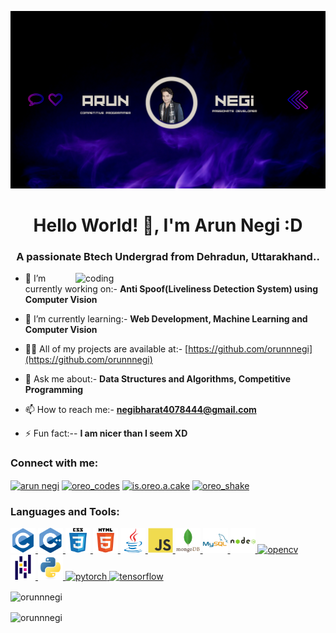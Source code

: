 ![logo](https://github.com/orunnnegi/orunnnegi/blob/main/Black%20And%20Purple%20Modern%20Gaming%20Youtube%20Banner.png)
<h1 align="center">Hello World! 👋, I'm Arun Negi :D</h1>
<h3 align="center">A passionate Btech Undergrad from Dehradun, Uttarakhand..</h3>
<img align= "right" alt="coding" width= "400" src= "https://media3.giphy.com/media/bGgsc5mWoryfgKBx1u/giphy.gif">

- 🔭 I’m currently working on:- **Anti Spoof(Liveliness Detection System) using Computer Vision**

- 🌱 I’m currently learning:- **Web Development, Machine Learning and Computer Vision**

- 👨‍💻 All of my projects are available at:- [https://github.com/orunnnegi](https://github.com/orunnnegi)

- 💬 Ask me about:- **Data Structures and Algorithms, Competitive Programming**

- 📫 How to reach me:- **negibharat4078444@gmail.com**

- ⚡ Fun fact:-- **I am nicer than I seem XD**

<h3 align="left">Connect with me:</h3>
<p align="left">
<a href="https://linkedin.com/in/arun-negi-530480249" target="blank"><img align="center" src="https://raw.githubusercontent.com/rahuldkjain/github-profile-readme-generator/master/src/images/icons/Social/linked-in-alt.svg" alt="arun negi" height="30" width="40" /></a>
<a href="https://www.codechef.com/users/oreo_codes" target="blank"><img align="center" src="https://cdn.jsdelivr.net/npm/simple-icons@3.1.0/icons/codechef.svg" alt="oreo_codes" height="30" width="40" /></a>
<a href="https://codeforces.com/profile/is.oreo.a.cake" target="blank"><img align="center" src="https://raw.githubusercontent.com/rahuldkjain/github-profile-readme-generator/master/src/images/icons/Social/codeforces.svg" alt="is.oreo.a.cake" height="30" width="40" /></a>
<a href="https://www.leetcode.com/oreo_shake" target="blank"><img align="center" src="https://raw.githubusercontent.com/rahuldkjain/github-profile-readme-generator/master/src/images/icons/Social/leet-code.svg" alt="oreo_shake" height="30" width="40" /></a>
</p>

<h3 align="left">Languages and Tools:</h3>
<p align="left"> <a href="https://www.cprogramming.com/" target="_blank" rel="noreferrer"> <img src="https://raw.githubusercontent.com/devicons/devicon/master/icons/c/c-original.svg" alt="c" width="40" height="40"/> </a> <a href="https://www.w3schools.com/cpp/" target="_blank" rel="noreferrer"> <img src="https://raw.githubusercontent.com/devicons/devicon/master/icons/cplusplus/cplusplus-original.svg" alt="cplusplus" width="40" height="40"/> </a> <a href="https://www.w3schools.com/css/" target="_blank" rel="noreferrer"> <img src="https://raw.githubusercontent.com/devicons/devicon/master/icons/css3/css3-original-wordmark.svg" alt="css3" width="40" height="40"/> </a> <a href="https://www.w3.org/html/" target="_blank" rel="noreferrer"> <img src="https://raw.githubusercontent.com/devicons/devicon/master/icons/html5/html5-original-wordmark.svg" alt="html5" width="40" height="40"/> </a> <a href="https://www.java.com" target="_blank" rel="noreferrer"> <img src="https://raw.githubusercontent.com/devicons/devicon/master/icons/java/java-original.svg" alt="java" width="40" height="40"/> </a> <a href="https://developer.mozilla.org/en-US/docs/Web/JavaScript" target="_blank" rel="noreferrer"> <img src="https://raw.githubusercontent.com/devicons/devicon/master/icons/javascript/javascript-original.svg" alt="javascript" width="40" height="40"/> </a> <a href="https://www.mongodb.com/" target="_blank" rel="noreferrer"> <img src="https://raw.githubusercontent.com/devicons/devicon/master/icons/mongodb/mongodb-original-wordmark.svg" alt="mongodb" width="40" height="40"/> </a> <a href="https://www.mysql.com/" target="_blank" rel="noreferrer"> <img src="https://raw.githubusercontent.com/devicons/devicon/master/icons/mysql/mysql-original-wordmark.svg" alt="mysql" width="40" height="40"/> </a> <a href="https://nodejs.org" target="_blank" rel="noreferrer"> <img src="https://raw.githubusercontent.com/devicons/devicon/master/icons/nodejs/nodejs-original-wordmark.svg" alt="nodejs" width="40" height="40"/> </a> <a href="https://opencv.org/" target="_blank" rel="noreferrer"> <img src="https://www.vectorlogo.zone/logos/opencv/opencv-icon.svg" alt="opencv" width="40" height="40"/> </a> <a href="https://pandas.pydata.org/" target="_blank" rel="noreferrer"> <img src="https://raw.githubusercontent.com/devicons/devicon/2ae2a900d2f041da66e950e4d48052658d850630/icons/pandas/pandas-original.svg" alt="pandas" width="40" height="40"/> </a> <a href="https://www.python.org" target="_blank" rel="noreferrer"> <img src="https://raw.githubusercontent.com/devicons/devicon/master/icons/python/python-original.svg" alt="python" width="40" height="40"/> </a> <a href="https://pytorch.org/" target="_blank" rel="noreferrer"> <img src="https://www.vectorlogo.zone/logos/pytorch/pytorch-icon.svg" alt="pytorch" width="40" height="40"/> </a> <a href="https://www.tensorflow.org" target="_blank" rel="noreferrer"> <img src="https://www.vectorlogo.zone/logos/tensorflow/tensorflow-icon.svg" alt="tensorflow" width="40" height="40"/> </a> </p>

<p><img align="center" src="https://github-readme-stats.vercel.app/api/top-langs?username=orunnnegi&show_icons=true&locale=en&layout=compact" alt="orunnnegi" /></p>

<p><img align="center" src="https://github-readme-streak-stats.herokuapp.com/?user=orunnnegi&" alt="orunnnegi" /></p>
